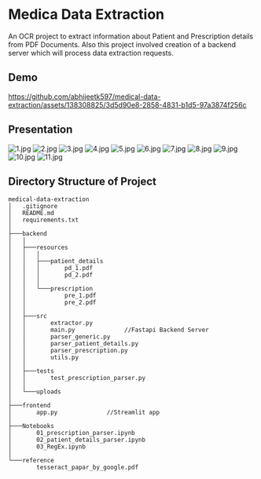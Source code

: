 # Medica Data Extraction
An OCR project to extract information about Patient and Prescription details from PDF Documents.
Also this project involved creation of a backend server which will process data extraction requests.

## Demo

https://github.com/abhijeetk597/medical-data-extraction/assets/138308825/3d5d90e8-2858-4831-b1d5-97a3874f256c

## Presentation
![1.jpg](mde-pngs\1.jpg)
![2.jpg](mde-pngs\2.jpg)
![3.jpg](mde-pngs\3.jpg)
![4.jpg](mde-pngs\4.jpg)
![5.jpg](mde-pngs\5.jpg)
![6.jpg](mde-pngs\6.jpg)
![7.jpg](mde-pngs\7.jpg)
![8.jpg](mde-pngs\8.jpg)
![9.jpg](mde-pngs\9.jpg)
![10.jpg](mde-pngs\10.jpg)
![11.jpg](mde-pngs\11.jpg)

## Directory Structure of Project
```
medical-data-extraction
│   .gitignore
│   README.md
│   requirements.txt
│
├───backend
│   │
│   ├───resources
│   │   │
│   │   ├───patient_details
│   │   │       pd_1.pdf
│   │   │       pd_2.pdf
│   │   │
│   │   └───prescription
│   │           pre_1.pdf
│   │           pre_2.pdf
│   │
│   ├───src
│   │       extractor.py
│   │       main.py              //Fastapi Backend Server
│   │       parser_generic.py
│   │       parser_patient_details.py
│   │       parser_prescription.py
│   │       utils.py
│   │    
│   ├───tests
│   │       test_prescription_parser.py
│   │
│   └───uploads
│
├───frontend
│       app.py              //Streamlit app
│
├───Notebooks
│       01_prescription_parser.ipynb
│       02_patient_details_parser.ipynb
│       03_RegEx.ipynb
│    
└───reference
        tesseract_papar_by_google.pdf
```

